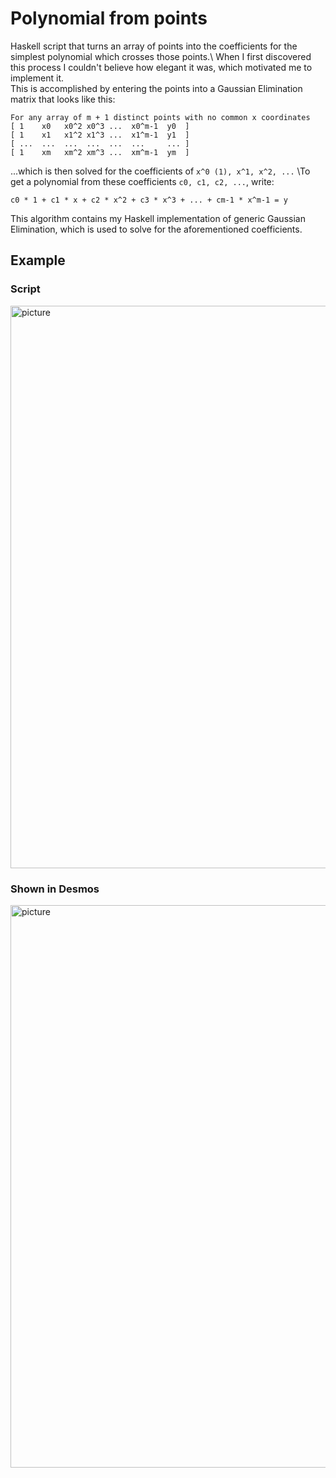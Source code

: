 # Polynomial from points
Haskell script that turns an array of points into the coefficients for the simplest polynomial which crosses those points.\ 
When I first discovered this process I couldn't believe how elegant it was, which motivated me to implement it.\
This is accomplished by entering the points into a Gaussian Elimination matrix that looks like this:
```
For any array of m + 1 distinct points with no common x coordinates
[ 1    x0   x0^2 x0^3 ...  x0^m-1  y0  ]
[ 1    x1   x1^2 x1^3 ...  x1^m-1  y1  ]
[ ...  ...  ...  ...  ...  ...     ... ]
[ 1    xm   xm^2 xm^3 ...  xm^m-1  ym  ]
```
...which is then solved for the coefficients of ``x^0 (1), x^1, x^2, ...`` \To get a polynomial from these coefficients ``c0, c1, c2, ...``, write:
```
c0 * 1 + c1 * x + c2 * x^2 + c3 * x^3 + ... + cm-1 * x^m-1 = y
```
This algorithm contains my Haskell implementation of generic Gaussian Elimination, which is used to solve for the aforementioned coefficients.
## Example
### Script
<img src="https://user-images.githubusercontent.com/45922387/176879740-e252743e-57af-47a5-b784-0aa186bce3ff.png" alt="picture" width=900 />

### Shown in Desmos
<img src="https://user-images.githubusercontent.com/45922387/176879734-7c180fd0-20c9-4f88-962a-5fbae5059eba.png" alt="picture" width=900 />

